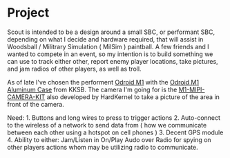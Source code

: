 # Project

Scout is intended to be a design around a small SBC, or performant SBC, depending on what I decide and hardware required, that will assist in Woodsball / Militrary Simulation (  MilSim ) paintball. A few friends and I wanted to compete in an event, so my intention is to build something we can use to track either other, report enemy player locations, take pictures, and jam radios of other players, as well as troll. 

As of late I've chosen the performent [Odroid M1](https://www.hardkernel.com/shop/odroid-m1-with-8gbyte-ram/) with the [Odroid M1 Aluminum Case](https://kksb-cases.com/products/kksb-odroid-m1-chassi) from KKSB. The camera I'm going for is the [M1-MIPI-CAMERA-KIT](https://www.hardkernel.com/shop/m1-mipi-csi-camera-kit/) also developed by HardKernel to take a picture of the area in front of the camera. 

Need:
    1. Buttons and long wires to press to trigger actions
    2. Auto-connect to the wireless of a network to send data from ( how we communicate between each other using a hotspot on cell phones )
    3. Decent GPS module
    4. Ability to either: Jam/Listen in On/Play Audo over Radio for spying on other players actions whom may be utilizing radio to communicate.
